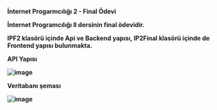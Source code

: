 <b>İnternet Progarmcılığı 2 - Final Ödevi<b/>
<p>
İnternet Programcılığı II dersinin final ödevidir. 

IPF2 klasörü içinde Api ve Backend yapısı,
 IP2Final klasörü içinde de Frontend yapısı bulunmakta.

API Yapısı <p>

![image](https://user-images.githubusercontent.com/90605502/236814545-98dbe81c-51b9-4c27-9f4c-752578d01e4f.png)

Veritabanı şeması <p>
![image](https://github.com/caansarac/IPF2-FinalProjesi/assets/90605502/073bbc32-faf6-4daa-98a9-9f16788e0f97)
